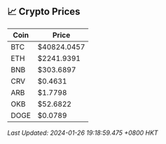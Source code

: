 ## 📈 Crypto Prices

| Coin | Price |
| ---- | ----- |
| BTC | $40824.0457 |
| ETH | $2241.9391 |
| BNB | $303.6897 |
| CRV | $0.4631 |
| ARB | $1.7798 |
| OKB | $52.6822 |
| DOGE | $0.0789 |

_Last Updated: 2024-01-26 19:18:59.475 +0800 HKT_